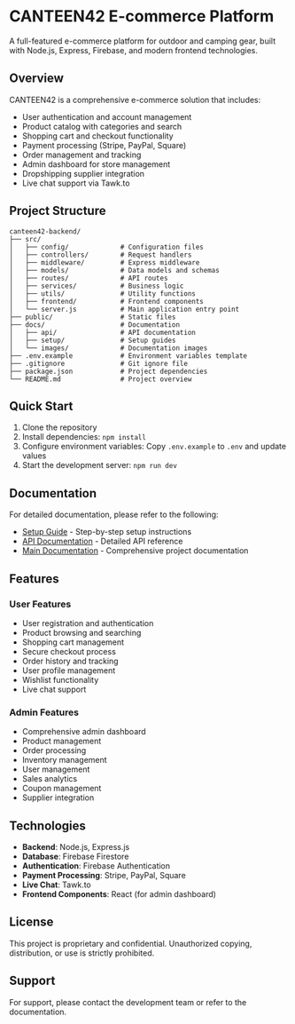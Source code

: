 # CANTEEN42 E-commerce Platform

A full-featured e-commerce platform for outdoor and camping gear, built with Node.js, Express, Firebase, and modern frontend technologies.

## Overview

CANTEEN42 is a comprehensive e-commerce solution that includes:

- User authentication and account management
- Product catalog with categories and search
- Shopping cart and checkout functionality
- Payment processing (Stripe, PayPal, Square)
- Order management and tracking
- Admin dashboard for store management
- Dropshipping supplier integration
- Live chat support via Tawk.to

## Project Structure

```
canteen42-backend/
├── src/
│   ├── config/             # Configuration files
│   ├── controllers/        # Request handlers
│   ├── middleware/         # Express middleware
│   ├── models/             # Data models and schemas
│   ├── routes/             # API routes
│   ├── services/           # Business logic
│   ├── utils/              # Utility functions
│   ├── frontend/           # Frontend components
│   └── server.js           # Main application entry point
├── public/                 # Static files
├── docs/                   # Documentation
│   ├── api/                # API documentation
│   ├── setup/              # Setup guides
│   └── images/             # Documentation images
├── .env.example            # Environment variables template
├── .gitignore              # Git ignore file
├── package.json            # Project dependencies
└── README.md               # Project overview
```

## Quick Start

1. Clone the repository
2. Install dependencies: `npm install`
3. Configure environment variables: Copy `.env.example` to `.env` and update values
4. Start the development server: `npm run dev`

## Documentation

For detailed documentation, please refer to the following:

- [Setup Guide](./docs/setup/setup-guide.md) - Step-by-step setup instructions
- [API Documentation](./docs/api/api-documentation.md) - Detailed API reference
- [Main Documentation](./docs/README.md) - Comprehensive project documentation

## Features

### User Features

- User registration and authentication
- Product browsing and searching
- Shopping cart management
- Secure checkout process
- Order history and tracking
- User profile management
- Wishlist functionality
- Live chat support

### Admin Features

- Comprehensive admin dashboard
- Product management
- Order processing
- Inventory management
- User management
- Sales analytics
- Coupon management
- Supplier integration

## Technologies

- **Backend**: Node.js, Express.js
- **Database**: Firebase Firestore
- **Authentication**: Firebase Authentication
- **Payment Processing**: Stripe, PayPal, Square
- **Live Chat**: Tawk.to
- **Frontend Components**: React (for admin dashboard)

## License

This project is proprietary and confidential. Unauthorized copying, distribution, or use is strictly prohibited.

## Support

For support, please contact the development team or refer to the documentation.
